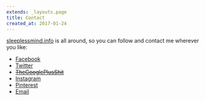 ```yaml
---
extends: _layouts.page
title: Contact
created_at: 2017-01-24
---
```


[sleeplessmind.info](/) is all around, so you can follow and contact me wherever you like:

* [Facebook](https://www.facebook.com/sleeplessmind.info/)
* [Twitter](https://twitter.com/slmd_info)
* <span style="text-decoration: line-through;">[TheGooglePlusShit](https://plus.google.com/b/112045951860210277097/112045951860210277097)</span>
* [Instagram](https://www.instagram.com/sleeplessmind.info/)
* [Pinterest](https://www.pinterest.com/slmd_info/)
* [Email](mailto:&#103;&#117;&#105;&#108;&#108;&#064;&#115;&#108;&#101;&#101;&#112;&#108;&#101;&#115;&#115;&#109;&#105;&#110;&#100;&#046;&#099;&#111;&#109;&#046;&#109;&#111;)
